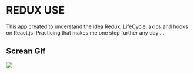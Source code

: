 <h1>REDUX USE</h1>

This app created to understand the idea Redux, LifeCycle, axios and  hooks on React.js. Practicing that makes me one step further any day ... 

<h2>Screan Gif</h2>

![](screen.gif)